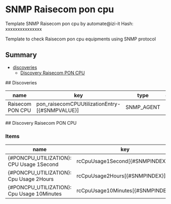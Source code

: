 # SNMP Raisecom pon cpu
Template SNMP Raisecom pon cpu by automate@izi-it
Hash: xxxxxxxxxxxxxxx

Template to check Raisecom pon cpu equipments using SNMP protocol
## Summary
* [discoveries](#discoveries)
  * [Discovery Raisecom PON CPU ](#discovery_raisecom_pon_cpu
)
<a name="discoveries" />
## Discoveries

| name | key | type | delay |
| ------------- |------------- |------------- |------------- |
| Raisecom PON CPU | pon_raisecomCPUUtilizationEntry-[{#SNMPVALUE}] | SNMP_AGENT | 1h |

<a name="discovery_raisecom_pon_cpu" />
## Discovery Raisecom PON CPU

### Items

| name | key | type |
| ------------- |------------- |------------- |
| {#PONCPU_UTILIZATION}: CPU Usage 1Second | rcCpuUsage1Second[{#SNMPINDEX}] | SNMP_AGENT |
| {#PONCPU_UTILIZATION}: Cpu Usage 2Hours | rcCpuUsage2Hours[{#SNMPINDEX}] | SNMP_AGENT |
| {#PONCPU_UTILIZATION}: Cpu Usage 10Minutes | rcCpuUsage10Minutes[{#SNMPINDEX}] | SNMP_AGENT |
